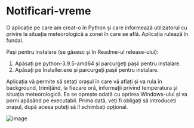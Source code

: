 # Notificari-vreme
O aplicație pe care am creat-o în Python și care informează utilizatorul cu privire la situația meteorologică a zonei în care se află. Aplicația rulează în fundal.

Pași pentru instalare (se găsesc și în Readme-ul release-ului):

1. Apăsați pe python-3.9.5-amd64 și parcurgeți pașii pentru instalare.
2. Apăsați pe Installer.exe și parcurgeți pașii pentru instalare.

Aplicația vă permite să setați orașul în care vă aflați și va rula în background, trimițând, la fiecare oră, informații privind temperatura și situația meteorologică.
Ea se oprește odată cu oprirea Windows-ului și va porni apăsând pe executabil. Prima dată, veți fi obligați să introduceți orașul, după aceea puteți să îl schimbați opțional.

![image](https://user-images.githubusercontent.com/59684906/122138274-0fef2080-ce4f-11eb-930a-4a67d0ac6548.png)

